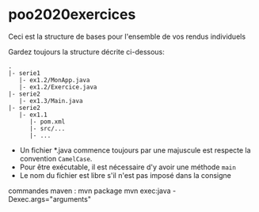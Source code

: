 # poo2020exercices

Ceci est la structure de bases pour l'ensemble de vos rendus individuels

Gardez toujours la structure décrite ci-dessous:

```
.
|- serie1
   |- ex1.2/MonApp.java
   |- ex1.2/Exercice.java
|- serie2
   |- ex1.3/Main.java
|- serie2
   |- ex1.1
      |- pom.xml
      |- src/...
      |- ...
```

- Un fichier *.java commence toujours par une majuscule est respecte la convention `CamelCase`.
- Pour être exécutable, il est nécessaire d'y avoir une méthode `main`
- Le nom du fichier est libre s'il n'est pas imposé dans la consigne

commandes maven :
   mvn package
   mvn exec:java -Dexec.args="arguments"